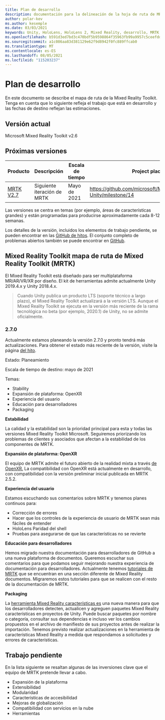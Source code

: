 ```yaml
---
title: Plan de desarrollo
description: documentación para la delineación de la hoja de ruta de MRTK.
author: polar-kev
ms.author: kesemple
ms.date: 03/03/2021
keywords: Unity, HoloLens, HoloLens 2, Mixed Reality, desarrollo, MRTK
ms.openlocfilehash: b591d3ed7bd3c470bdf5b9598864f35963fb99a9957c5ceefdd1417372a3b97e
ms.sourcegitcommit: a1c086aa83d381129e62f9d8942f0fc889ffcab0
ms.translationtype: MT
ms.contentlocale: es-ES
ms.lasthandoff: 08/05/2021
ms.locfileid: "115203237"
---
```

# <a name="roadmap"></a>Plan de desarrollo

En este documento se describe el mapa de ruta de la Mixed Reality Toolkit. Tenga en cuenta que lo siguiente refleja el trabajo que está en desarrollo y las fechas de destino reflejan las estimaciones.

## <a name="current-release"></a>Versión actual

Microsoft Mixed Reality Toolkit v2.6

## <a name="upcoming-releases"></a>Próximas versiones

| Producto | Descripción | Escala de tiempo | Project placa |
| --- | --- | --- | --- |
| [MRTK V2.7](#270) | Siguiente iteración de MRTK | Mayo de 2021 | https://github.com/microsoft/MixedRealityToolkit-Unity/milestone/14 |

Las versiones se centra en temas (por ejemplo, áreas de características grandes) y están programadas para producirse aproximadamente cada 8-12 semanas.

Los detalles de la versión, incluidos los elementos de trabajo pendiente, se pueden encontrar en las [GitHub de hitos](https://github.com/Microsoft/MixedRealityToolkit-Unity/milestones). El conjunto completo de problemas abiertos también se puede encontrar en [GitHub](https://github.com/microsoft/MixedRealityToolkit-Unity/issues).

## <a name="mixed-reality-toolkit-mrtk-roadmap"></a>Mixed Reality Toolkit mapa de ruta de Mixed Reality Toolkit (MRTK)

El Mixed Reality Toolkit está diseñado para ser multiplataforma MR/AR/VR/XR por diseño. El kit de herramientas admite actualmente Unity 2019.4.x y Unity 2018.4.x.

> Cuando Unity publica un producto LTS (soporte técnico a largo plazo), el Mixed Reality Toolkit actualizará a la versión LTS. Aunque el Mixed Reality Toolkit se ejecuta en la versión más reciente de la rama tecnológica no beta (por ejemplo, 2020.1) de Unity, no se admite oficialmente.

### <a name="270"></a>2.7.0

Actualmente estamos planeando la versión 2.7.0 y pronto tendrá más actualizaciones.
Para obtener el estado más reciente de la versión, visite la página [del hito](https://github.com/microsoft/MixedRealityToolkit-Unity/milestone/14).

Estado: Planeamiento

Escala de tiempo de destino: mayo de 2021

Temas:

- Stability 
- Expansión de plataforma: OpenXR
- Experiencia del usuario
- Educación para desarrolladores
- Packaging

**Estabilidad**

La calidad y la estabilidad son la prioridad principal para esta y todas las versiones Mixed Reality Toolkit Microsoft. Seguiremos priorizando los problemas de clientes y asociados que afectan a la estabilidad de los componentes de MRTK.

**Expansión de plataforma: OpenXR**

El equipo de MRTK admite el futuro abierto de la realidad mixta a través [de OpenXR.](https://techcommunity.microsoft.com/t5/mixed-reality-blog/moving-forward-to-openxr/ba-p/1825672) La compatibilidad con OpenXR está actualmente en desarrollo, con compatibilidad con la versión preliminar inicial publicada en MRTK 2.5.2.

**Experiencia del usuario**

Estamos escuchando sus comentarios sobre MRTK y tenemos planes continuos para:

- Corrección de errores
- Hacer que los controles de la experiencia de usuario de MRTK sean más fáciles de entender
- HoloLens Paridad del shell
- Pruebas para asegurarse de que las características no se revierte

**Educación para desarrolladores**

Hemos migrado nuestra documentación para desarrolladores de GitHub a una nueva plataforma de documentos. Queremos escuchar sus comentarios para que podamos seguir mejorando nuestra experiencia de documentación para desarrolladores.
Actualmente tenemos [tutoriales de MRTK](/windows/mixed-reality/develop/unity/tutorials) que se encuentran en una sección diferente de Mixed Reality documentos. Migraremos estos tutoriales para que se realicen con el resto de la documentación de MRTK. 

**Packaging**

La [herramienta Mixed Reality características es](/windows/mixed-reality/develop/unity/welcome-to-mr-feature-tool) una nueva manera para que los desarrolladores detecten, actualicen y agreguen paquetes Mixed Reality características en proyectos de Unity. Puede buscar paquetes por nombre o categoría, consultar sus dependencias e incluso ver los cambios propuestos en el archivo de manifiesto de sus proyectos antes de realizar la importación. Tenemos previsto realizar actualizaciones en la herramienta de características Mixed Reality a medida que respondamos a solicitudes y errores de características.

## <a name="backlog"></a>Trabajo pendiente

En la lista siguiente se resaltan algunas de las inversiones clave que el equipo de MRTK pretende llevar a cabo.

- Expansión de la plataforma
- Extensibilidad
- Modularidad
- Características de accesibilidad
- Mejoras de globalización
- Compatibilidad con servicios en la nube
- Herramientas
